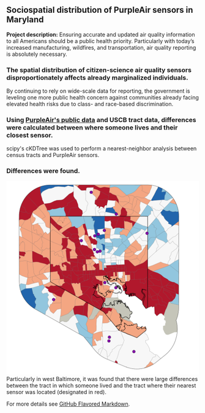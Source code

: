 ## Sociospatial distribution of PurpleAir sensors in Maryland

**Project description:** Ensuring accurate and updated air quality information to all Americans should be a public health priority. Particularly with today’s increased manufacturing, wildfires, and transportation, air quality reporting is absolutely necessary.

### The spatial distribution of citizen-science air quality sensors disproportionately affects already marginalized individuals.

By continuing to rely on wide-scale data for reporting, the government is leveling one more public health concern against communities already facing elevated health risks due to class- and race-based discrimination.


### Using [PurpleAir's public data](https://map.purpleair.com/) and USCB tract data, differences were calculated between where someone lives and their closest sensor.

scipy's cKDTree was used to perform a nearest-neighbor analysis between census tracts and PurpleAir sensors.

### Differences were found.

<img src="../../dss/it worked MHI.png?raw=true"/> <br> Particularly in west Baltimore, it was found that there were large differences between the tract in which someone lived and the tract where their nearest sensor was located (designated in red).

For more details see [GitHub Flavored Markdown](https://guides.github.com/features/mastering-markdown/).

